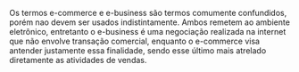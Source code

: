 Os termos e-commerce e e-business são termos comumente confundidos, porém nao devem ser usados indistintamente. Ambos remetem ao ambiente
eletrônico, entretanto o e-business é uma negociação realizada na internet que não envolve transação comercial, enquanto o e-commerce 
visa antender justamente essa finalidade, sendo esse último mais atrelado diretamente as atividades de vendas.
